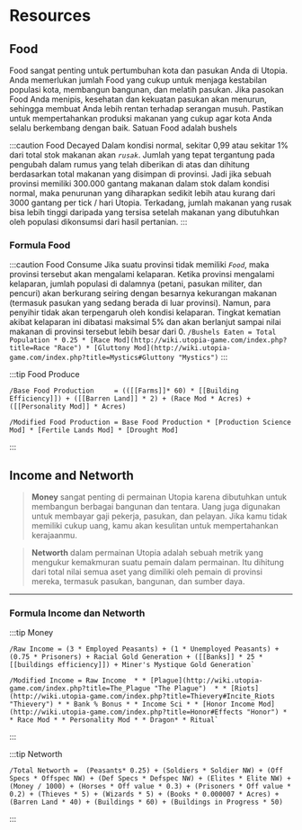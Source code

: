 # Resources

## Food
Food sangat penting untuk pertumbuhan kota dan pasukan Anda di Utopia. Anda memerlukan jumlah Food yang cukup untuk menjaga kestabilan populasi kota, membangun bangunan, dan melatih pasukan. Jika pasokan Food Anda menipis, kesehatan dan kekuatan pasukan akan menurun, sehingga membuat Anda lebih rentan terhadap serangan musuh. Pastikan untuk mempertahankan produksi makanan yang cukup agar kota Anda selalu berkembang dengan baik. Satuan Food adalah bushels

:::caution Food Decayed
Dalam kondisi normal, sekitar 0,99 atau sekitar 1% dari total stok makanan akan _`rusak`_. Jumlah yang tepat tergantung pada pengubah dalam rumus yang telah diberikan di atas dan dihitung berdasarkan total makanan yang disimpan di provinsi. Jadi jika sebuah provinsi memiliki 300.000 gantang makanan dalam stok dalam kondisi normal, maka penurunan yang diharapkan sedikit lebih atau kurang dari 3000 gantang per tick / hari Utopia. Terkadang, jumlah makanan yang rusak bisa lebih tinggi daripada yang tersisa setelah makanan yang dibutuhkan oleh populasi dikonsumsi dari hasil pertanian.
:::

### Formula Food
:::caution Food Consume
Jika suatu provinsi tidak memiliki _`Food`_, maka provinsi tersebut akan mengalami kelaparan. Ketika provinsi mengalami kelaparan, jumlah populasi di dalamnya (petani, pasukan militer, dan pencuri) akan berkurang seiring dengan besarnya kekurangan makanan (termasuk pasukan yang sedang berada di luar provinsi). Namun, para penyihir tidak akan terpengaruh oleh kondisi kelaparan. Tingkat kematian akibat kelaparan ini dibatasi maksimal 5% dan akan berlanjut sampai nilai makanan di provinsi tersebut lebih besar dari 0.
`/Bushels Eaten = Total Population * 0.25 * [Race Mod](http://wiki.utopia-game.com/index.php?title=Race "Race") * [Gluttony Mod](http://wiki.utopia-game.com/index.php?title=Mystics#Gluttony "Mystics")`
:::

:::tip Food Produce
```
/Base Food Production     = (([[Farms]]* 60) * [[Building Efficiency]]) + ([[Barren Land]] * 2) + (Race Mod * Acres) + ([[Personality Mod]] * Acres)

/Modified Food Production = Base Food Production * [Production Science Mod] * [Fertile Lands Mod] * [Drought Mod]
```
:::

## Income and Networth
>**Money** sangat penting di permainan Utopia karena dibutuhkan untuk membangun berbagai bangunan dan tentara. Uang juga digunakan untuk membayar gaji pekerja, pasukan, dan pelayan. Jika kamu tidak memiliki cukup uang, kamu akan kesulitan untuk mempertahankan kerajaanmu.

>**Networth** dalam permainan Utopia adalah sebuah metrik yang mengukur kemakmuran suatu pemain dalam permainan. Itu dihitung dari total nilai semua aset yang dimiliki oleh pemain di provinsi mereka, termasuk pasukan, bangunan, dan sumber daya.

--- 

### Formula Income dan Networth

:::tip Money
```
/Raw Income = (3 * Employed Peasants) + (1 * Unemployed Peasants) + (0.75 * Prisoners) + Racial Gold Generation + ([[Banks]] * 25 * [[buildings efficiency]]) + Miner's Mystique Gold Generation`

/Modified Income = Raw Income  * * [Plague](http://wiki.utopia-game.com/index.php?title=The_Plague "The Plague")  * * [Riots](http://wiki.utopia-game.com/index.php?title=Thievery#Incite_Riots "Thievery") * * Bank % Bonus * * Income Sci * * [Honor Income Mod](http://wiki.utopia-game.com/index.php?title=Honor#Effects "Honor") * * Race Mod * * Personality Mod * * Dragon* * Ritual`
```
:::

:::tip Networth 
```
/Total Networth =  (Peasants* 0.25) + (Soldiers * Soldier NW) + (Off Specs * Offspec NW) + (Def Specs * Defspec NW) + (Elites * Elite NW) + (Money / 1000) + (Horses * Off value * 0.3) + (Prisoners * Off value * 0.2) + (Thieves * 5) + (Wizards * 5) + (Books * 0.000007 * Acres) + (Barren Land * 40) + (Buildings * 60) + (Buildings in Progress * 50)
```
:::